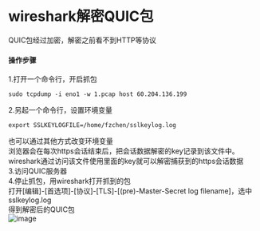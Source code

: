 # wireshark解密QUIC包
QUIC包经过加密，解密之前看不到HTTP等协议
#### 操作步骤
1.打开一个命令行，开启抓包
```
sudo tcpdump -i eno1 -w 1.pcap host 60.204.136.199
```
2.另起一个命令行，设置环境变量
```
export SSLKEYLOGFILE=/home/fzchen/sslkeylog.log
```
也可以通过其他方式改变环境变量<br>
浏览器会在每次https会话结束后，把会话数据解密的key记录到该文件中。wireshark通过访问该文件使用里面的key就可以解密捕获到的https会话数据<br>
3.访问QUIC服务器<br>
4.停止抓包，用wireshark打开抓到的包<br>
打开[编辑]-[首选项]-[协议]-[TLS]-[(pre)-Master-Secret log filename]，选中sslkeylog.log<br>
得到解密后的QUIC包<br>
![image](https://github.com/TheDarkArchmageShangYang/networkLearning/assets/149142839/d8c104ef-0429-4d4d-9f56-3d08d2d474ee)
